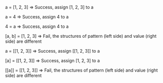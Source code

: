 a = [1, 2, 3]
  => Success, assign [1, 2, 3] to a

a = 4
  => Success, assign 4 to a

4 = a
  => Success, assign 4 to a

[a, b] = [1, 2, 3]
  => Fail, the structures of pattern (left side) and value (right side) are different

a = [[1, 2, 3]]
  => Success, assign [[1, 2, 3]] to a

[a] = [[1, 2, 3]]
  => Success, assign [1, 2, 3] to a

[[a]] = [[1, 2, 3]]
  => Fail, the structures of pattern (left side) and value (right side) are different
